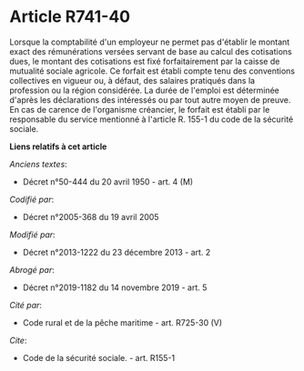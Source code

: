 # Article R741-40

Lorsque la comptabilité d'un employeur ne permet pas d'établir le montant exact des rémunérations versées servant de base au
calcul des cotisations dues, le montant des cotisations est fixé forfaitairement par la caisse de mutualité sociale agricole.
Ce forfait est établi compte tenu des conventions collectives en vigueur ou, à défaut, des salaires pratiqués dans la
profession ou la région considérée. La durée de l'emploi est déterminée d'après les déclarations des intéressés ou par tout
autre moyen de preuve. En cas de carence de l'organisme créancier, le forfait est établi par le responsable du service
mentionné à l'article R. 155-1 du code de la sécurité sociale.

**Liens relatifs à cet article**

_Anciens textes_:

  - Décret n°50-444 du 20 avril 1950 - art. 4 (M)

_Codifié par_:

  - Décret n°2005-368 du 19 avril 2005

_Modifié par_:

  - Décret n°2013-1222 du 23 décembre 2013 - art. 2

_Abrogé par_:

  - Décret n°2019-1182 du 14 novembre 2019 - art. 5

_Cité par_:

  - Code rural et de la pêche maritime - art. R725-30 (V)

_Cite_:

  - Code de la sécurité sociale. - art. R155-1
